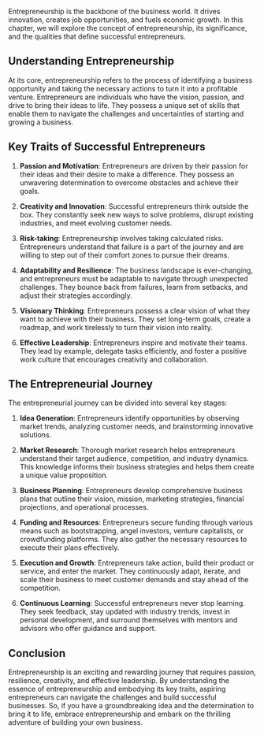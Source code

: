 
Entrepreneurship is the backbone of the business world. It drives innovation, creates job opportunities, and fuels economic growth. In this chapter, we will explore the concept of entrepreneurship, its significance, and the qualities that define successful entrepreneurs.

## Understanding Entrepreneurship

At its core, entrepreneurship refers to the process of identifying a business opportunity and taking the necessary actions to turn it into a profitable venture. Entrepreneurs are individuals who have the vision, passion, and drive to bring their ideas to life. They possess a unique set of skills that enable them to navigate the challenges and uncertainties of starting and growing a business.

## Key Traits of Successful Entrepreneurs

1. **Passion and Motivation**: Entrepreneurs are driven by their passion for their ideas and their desire to make a difference. They possess an unwavering determination to overcome obstacles and achieve their goals.
    
2. **Creativity and Innovation**: Successful entrepreneurs think outside the box. They constantly seek new ways to solve problems, disrupt existing industries, and meet evolving customer needs.
    
3. **Risk-taking**: Entrepreneurship involves taking calculated risks. Entrepreneurs understand that failure is a part of the journey and are willing to step out of their comfort zones to pursue their dreams.
    
4. **Adaptability and Resilience**: The business landscape is ever-changing, and entrepreneurs must be adaptable to navigate through unexpected challenges. They bounce back from failures, learn from setbacks, and adjust their strategies accordingly.
    
5. **Visionary Thinking**: Entrepreneurs possess a clear vision of what they want to achieve with their business. They set long-term goals, create a roadmap, and work tirelessly to turn their vision into reality.
    
6. **Effective Leadership**: Entrepreneurs inspire and motivate their teams. They lead by example, delegate tasks efficiently, and foster a positive work culture that encourages creativity and collaboration.
    

## The Entrepreneurial Journey

The entrepreneurial journey can be divided into several key stages:

1. **Idea Generation**: Entrepreneurs identify opportunities by observing market trends, analyzing customer needs, and brainstorming innovative solutions.
    
2. **Market Research**: Thorough market research helps entrepreneurs understand their target audience, competition, and industry dynamics. This knowledge informs their business strategies and helps them create a unique value proposition.
    
3. **Business Planning**: Entrepreneurs develop comprehensive business plans that outline their vision, mission, marketing strategies, financial projections, and operational processes.
    
4. **Funding and Resources**: Entrepreneurs secure funding through various means such as bootstrapping, angel investors, venture capitalists, or crowdfunding platforms. They also gather the necessary resources to execute their plans effectively.
    
5. **Execution and Growth**: Entrepreneurs take action, build their product or service, and enter the market. They continuously adapt, iterate, and scale their business to meet customer demands and stay ahead of the competition.
    
6. **Continuous Learning**: Successful entrepreneurs never stop learning. They seek feedback, stay updated with industry trends, invest in personal development, and surround themselves with mentors and advisors who offer guidance and support.
    

## Conclusion

Entrepreneurship is an exciting and rewarding journey that requires passion, resilience, creativity, and effective leadership. By understanding the essence of entrepreneurship and embodying its key traits, aspiring entrepreneurs can navigate the challenges and build successful businesses. So, if you have a groundbreaking idea and the determination to bring it to life, embrace entrepreneurship and embark on the thrilling adventure of building your own business.
